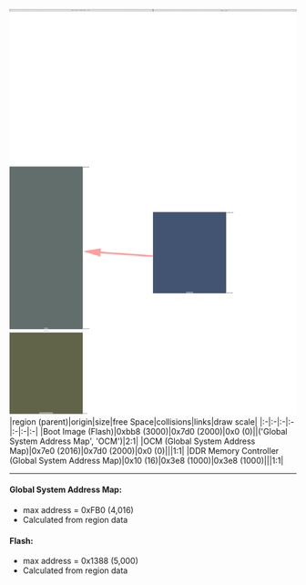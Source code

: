 ![memory map diagram](A3_maxaddress_lower_than_memregions_redux.png)
|region (parent)|origin|size|free Space|collisions|links|draw scale|
|:-|:-|:-|:-|:-|:-|:-|
|<span style='color:(5, 27, 68)'>Boot Image (Flash)</span>|0xbb8 (3000)|0x7d0 (2000)|0x0 (0)||('Global System Address Map', 'OCM')|2:1|
|<span style='color:(47, 63, 59)'>OCM (Global System Address Map)</span>|0x7e0 (2016)|0x7d0 (2000)|0x0 (0)|||1:1|
|<span style='color:(46, 49, 13)'>DDR Memory Controller (Global System Address Map)</span>|0x10 (16)|0x3e8 (1000)|0x3e8 (1000)|||1:1|

---
#### Global System Address Map:
- max address = 0xFB0 (4,016)
- Calculated from region data
#### Flash:
- max address = 0x1388 (5,000)
- Calculated from region data